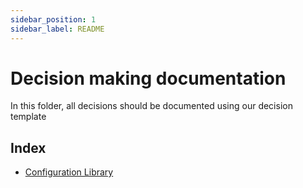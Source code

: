 ```yaml
---
sidebar_position: 1
sidebar_label: README
---
```

# Decision making documentation
In this folder, all decisions should be documented using our decision template

## Index
- [Configuration Library](./configurationLibrary.md)